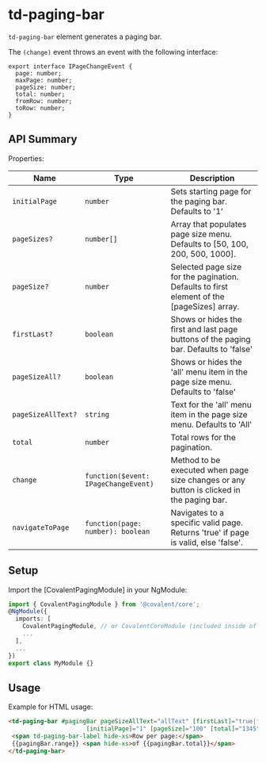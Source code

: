 # td-paging-bar

`td-paging-bar` element generates a paging bar.

The `(change)` event throws an event with the following interface:

```typscript
export interface IPageChangeEvent {
  page: number;
  maxPage: number;
  pageSize: number;
  total: number;
  fromRow: number;
  toRow: number;
}
```

## API Summary

Properties:

| Name | Type | Description |
| --- | --- | --- |
| `initialPage` | `number` | Sets starting page for the paging bar. Defaults to '1'
| `pageSizes?` | `number[]` | Array that populates page size menu. Defaults to [50, 100, 200, 500, 1000].
| `pageSize?` | `number` | Selected page size for the pagination. Defaults to first element of the [pageSizes] array.
| `firstLast?` | `boolean` | Shows or hides the first and last page buttons of the paging bar. Defaults to 'false'
| `pageSizeAll?` | `boolean` | Shows or hides the 'all' menu item in the page size menu. Defaults to 'false'
| `pageSizeAllText?` | `string` | Text for the 'all' menu item in the page size menu. Defaults to 'All'
| `total` | `number` | Total rows for the pagination.
| `change` | `function($event: IPageChangeEvent)` | Method to be executed when page size changes or any button is clicked in the paging bar.
| `navigateToPage` | `function(page: number): boolean` | Navigates to a specific valid page. Returns 'true' if page is valid, else 'false'.

## Setup

Import the [CovalentPagingModule] in your NgModule:

```typescript
import { CovalentPagingModule } from '@covalent/core';
@NgModule({
  imports: [
    CovalentPagingModule, // or CovalentCoreModule (included inside of it)
    ...
  ],
  ...
})
export class MyModule {}
```

## Usage

Example for HTML usage:

 ```html
<td-paging-bar #pagingBar pageSizeAllText="allText" [firstLast]="true|false" [pageSizeAll]="true|false" [pageSizes]="[100,200,500,1000,2000]"
                       [initialPage]="1" [pageSize]="100" [total]="1345" (change)="change($event)">
  <span td-paging-bar-label hide-xs>Row per page:</span>
  {{pagingBar.range}} <span hide-xs>of {{pagingBar.total}}</span>
</td-paging-bar>
 ```
